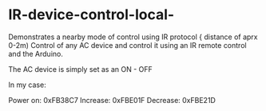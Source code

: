 # IR-device-control-local-
Demonstrates a nearby mode of control using IR protocol { distance of aprx 0-2m)
Control of any AC device and control it using an IR remote control and the Arduino.

The AC device is simply set as an ON - OFF

In my case:

Power on: 0xFB38C7
Increase: 0xFBE01F
Decrease: 0xFBE21D


